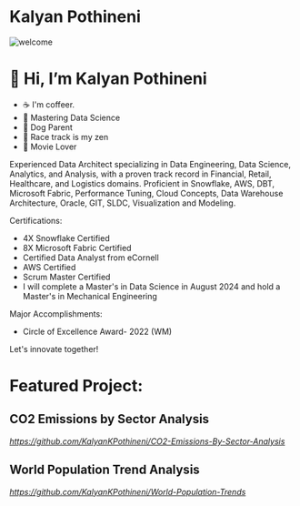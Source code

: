 # Kalyan Pothineni

![welcome](https://github.com/KalyanKPothineni/KalyanKPothineni/assets/174274413/82186a4e-8528-41af-ae8d-793b77713ab5)

# 👋 Hi, I’m Kalyan Pothineni  

- ☕ I'm coffeer.
- 🌱 Mastering Data Science
- 🐶 Dog Parent
- 🚗 Race track is my zen
- 🎥 Movie Lover
  
Experienced Data Architect specializing in Data Engineering, Data Science, Analytics, and Analysis, with a proven track record in Financial, Retail, Healthcare, and Logistics domains. Proficient in Snowflake, AWS, DBT, Microsoft Fabric, Performance Tuning, Cloud Concepts, Data Warehouse Architecture, Oracle, GIT, SLDC, Visualization and Modeling.

Certifications:
- 4X Snowflake Certified
- 8X Microsoft Fabric Certified
- Certified Data Analyst from eCornell
- AWS Certified
- Scrum Master Certified
- I will complete a Master's in Data Science in August 2024 and hold a Master's in Mechanical Engineering

Major Accomplishments:
- Circle of Excellence Award- 2022 (WM)

Let's innovate together!

# Featured Project:
## CO2 Emissions by Sector Analysis
_https://github.com/KalyanKPothineni/CO2-Emissions-By-Sector-Analysis_

## World Population Trend Analysis
_https://github.com/KalyanKPothineni/World-Population-Trends_

